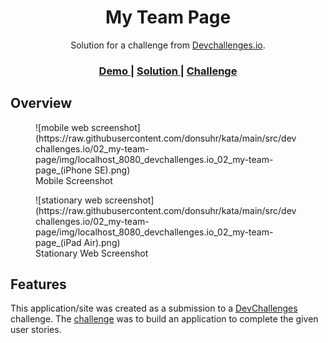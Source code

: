 <h1 align="center">My Team Page</h1>

<div align="center">
   Solution for a challenge from  <a href="http://devchallenges.io" target="_blank">Devchallenges.io</a>.
</div>

<div align="center">
  <h3>
    <a href="../">
      Demo
    </a>
    <span> | </span>
    <a href="https://github.com/donsuhr/kata/tree/main/src/devchallenges.io/02_my-team-page">
      Solution
    </a>
    <span> | </span>
    <a href="https://devchallenges.io/challenges/hhmesazsqgKXrTkYkt0U">
      Challenge
    </a>
  </h3>
</div>

## Overview

<figure>
![mobile web screenshot](https://raw.githubusercontent.com/donsuhr/kata/main/src/devchallenges.io/02_my-team-page/img/localhost_8080_devchallenges.io_02_my-team-page_(iPhone SE).png)
<figcaption>Mobile Screenshot</figcaption>
</figure>

<figure>
![stationary web screenshot](https://raw.githubusercontent.com/donsuhr/kata/main/src/devchallenges.io/02_my-team-page/img/localhost_8080_devchallenges.io_02_my-team-page_(iPad Air).png)
<figcaption>Stationary Web Screenshot</figcaption>
</figure>

## Features

This application/site was created as a submission to a
[DevChallenges](https://devchallenges.io/challenges) challenge. The
[challenge](https://devchallenges.io/challenges/hhmesazsqgKXrTkYkt0U) was to
build an application to complete the given user stories.
